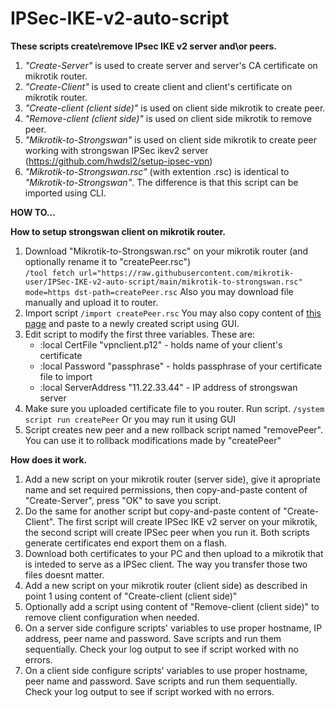 # IPSec-IKE-v2-auto-script
**These scripts create\remove IPsec IKE v2 server and\or peers.**

1. _"Create-Server"_ is used to create server and server's CA certificate on mikrotik router.
2. _"Create-Client"_ is used to create client and client's certificate on mikrotik router.
3. _"Create-client (client side)"_ is used on client side mikrotik to create peer.
4. _"Remove-client (client side)"_ is used on client side mikrotik to remove peer.
5. _"Mikrotik-to-Strongswan"_ is used on client side mikrotik to create peer working with strongswan IPSec ikev2 server (https://github.com/hwdsl2/setup-ipsec-vpn)
6. _"Mikrotik-to-Strongswan.rsc"_ (with extention .rsc) is identical to _"Mikrotik-to-Strongswan"_. The difference is that this script can be imported using CLI.

**HOW TO...**

**How to setup strongswan client on mikrotik router.**
1. Download "Mikrotik-to-Strongswan.rsc" on your mikrotik router (and optionally rename it to "createPeer.rsc")  
    `/tool fetch url="https://raw.githubusercontent.com/mikrotik-user/IPSec-IKE-v2-auto-script/main/mikrotik-to-strongswan.rsc" mode=https dst-path=createPeer.rsc`
    Also you may download file manually and upload it to router.
2. Import script
    `/import createPeer.rsc`
    You may also copy content of [this page](https://raw.githubusercontent.com/mikrotik-user/IPSec-IKE-v2-auto-script/main/mikrotik-to-strongswan.rsc) and paste to a newly created script using GUI.
3. Edit script to modify the first three variables. These are:
   - :local CertFile "vpnclient.p12"    - holds name of your client's certificate
   - :local Password "passphrase"       - holds passphrase of your certificate file to import
   - :local ServerAddress "11.22.33.44" - IP address of strongswan server
4. Make sure you uploaded certificate file to you router. Run script.
     `/system script run createPeer`
     Or you may run it using GUI
5. Script creates new peer and a new rollback script named "removePeer". You can use it to rollback modifications made by "createPeer"

**How does it work.**

1. Add a new script on your mikrotik router (server side), give it apropriate name and set required permissions, then copy-and-paste content of "Create-Server", press "OK" to save you script. 
2. Do the same for another script but copy-and-paste content of "Create-Client". The first script will create IPSec IKE v2 server on your mikrotik, the second script will create IPSec peer when you run it. Both scripts generate certificates end export them on a flash.
3. Download both certificates to your PC and then upload to a mikrotik that is inteded to serve as a IPSec client. The way you transfer those two files doesnt matter.
4. Add a new script on your mikrotik router (client side) as described in point 1 using content of "Create-client (client side)"
5. Optionally add a script using content of "Remove-client (client side)" to remove client configuration when needed.
6. On a server side configure scripts' variables to use proper hostname, IP address, peer name and password. Save scripts and run them sequentially. Check your log output to see if script worked with no errors.
7. On a client side configure scripts' variables to use proper hostname, peer name and password. Save scripts and run them sequentially. Check your log output to see if script worked with no errors.
